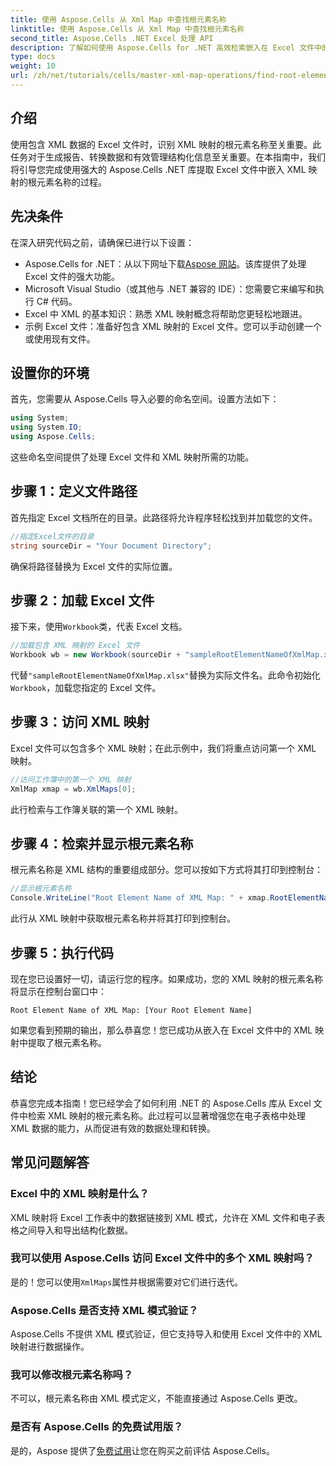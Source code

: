 ```yaml
---
title: 使用 Aspose.Cells 从 Xml Map 中查找根元素名称
linktitle: 使用 Aspose.Cells 从 Xml Map 中查找根元素名称
second_title: Aspose.Cells .NET Excel 处理 API
description: 了解如何使用 Aspose.Cells for .NET 高效检索嵌入在 Excel 文件中的 XML 映射的根元素名称。本分步指南将引导您完成加载 Excel 文档的过程。
type: docs
weight: 10
url: /zh/net/tutorials/cells/master-xml-map-operations/find-root-element-name-from-xml-map/
---
```

## 介绍

使用包含 XML 数据的 Excel 文件时，识别 XML 映射的根元素名称至关重要。此任务对于生成报告、转换数据和有效管理结构化信息至关重要。在本指南中，我们将引导您完成使用强大的 Aspose.Cells .NET 库提取 Excel 文件中嵌入 XML 映射的根元素名称的过程。

## 先决条件

在深入研究代码之前，请确保已进行以下设置：
- Aspose.Cells for .NET：从以下网址下载[Aspose 网站](https://releases.aspose.com/cells/net/)。该库提供了处理 Excel 文件的强大功能。
- Microsoft Visual Studio（或其他与 .NET 兼容的 IDE）：您需要它来编写和执行 C# 代码。
- Excel 中 XML 的基本知识：熟悉 XML 映射概念将帮助您更轻松地跟进。
- 示例 Excel 文件：准备好包含 XML 映射的 Excel 文件。您可以手动创建一个或使用现有文件。

## 设置你的环境
首先，您需要从 Aspose.Cells 导入必要的命名空间。设置方法如下：

```csharp
using System;
using System.IO;
using Aspose.Cells;
```

这些命名空间提供了处理 Excel 文件和 XML 映射所需的功能。

## 步骤 1：定义文件路径
首先指定 Excel 文档所在的目录。此路径将允许程序轻松找到并加载您的文件。

```csharp
//指定Excel文件的目录
string sourceDir = "Your Document Directory";
```

确保将路径替换为 Excel 文件的实际位置。

## 步骤 2：加载 Excel 文件
接下来，使用`Workbook`类，代表 Excel 文档。

```csharp
//加载包含 XML 映射的 Excel 文件
Workbook wb = new Workbook(sourceDir + "sampleRootElementNameOfXmlMap.xlsx");
```

代替`"sampleRootElementNameOfXmlMap.xlsx"`替换为实际文件名。此命令初始化`Workbook`，加载您指定的 Excel 文件。

## 步骤 3：访问 XML 映射
Excel 文件可以包含多个 XML 映射；在此示例中，我们将重点访问第一个 XML 映射。

```csharp
//访问工作簿中的第一个 XML 映射
XmlMap xmap = wb.XmlMaps[0];
```

此行检索与工作簿关联的第一个 XML 映射。

## 步骤 4：检索并显示根元素名称
根元素名称是 XML 结构的重要组成部分。您可以按如下方式将其打印到控制台：

```csharp
//显示根元素名称
Console.WriteLine("Root Element Name of XML Map: " + xmap.RootElementName);
```

此行从 XML 映射中获取根元素名称并将其打印到控制台。

## 步骤 5：执行代码
现在您已设置好一切，请运行您的程序。如果成功，您的 XML 映射的根元素名称将显示在控制台窗口中：

```plaintext
Root Element Name of XML Map: [Your Root Element Name]
```

如果您看到预期的输出，那么恭喜您！您已成功从嵌入在 Excel 文件中的 XML 映射中提取了根元素名称。

## 结论
恭喜您完成本指南！您已经学会了如何利用 .NET 的 Aspose.Cells 库从 Excel 文件中检索 XML 映射的根元素名称。此过程可以显著增强您在电子表格中处理 XML 数据的能力，从而促进有效的数据处理和转换。

## 常见问题解答

### Excel 中的 XML 映射是什么？
XML 映射将 Excel 工作表中的数据链接到 XML 模式，允许在 XML 文件和电子表格之间导入和导出结构化数据。

### 我可以使用 Aspose.Cells 访问 Excel 文件中的多个 XML 映射吗？
是的！您可以使用`XmlMaps`属性并根据需要对它们进行迭代。

### Aspose.Cells 是否支持 XML 模式验证？
Aspose.Cells 不提供 XML 模式验证，但它支持导入和使用 Excel 文件中的 XML 映射进行数据操作。

### 我可以修改根元素名称吗？
不可以，根元素名称由 XML 模式定义，不能直接通过 Aspose.Cells 更改。

### 是否有 Aspose.Cells 的免费试用版？
是的，Aspose 提供了[免费试用](https://releases.aspose.com/)让您在购买之前评估 Aspose.Cells。
